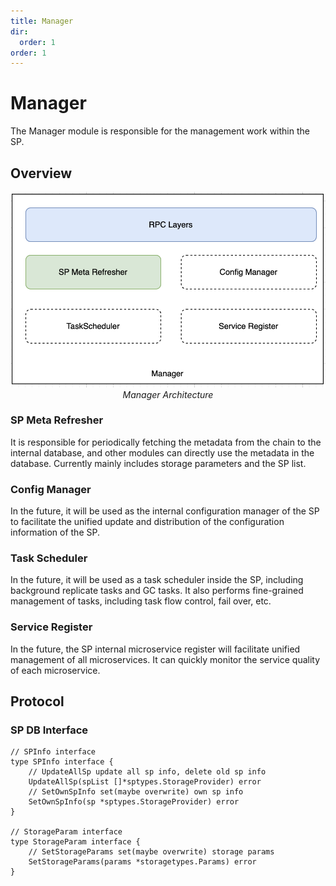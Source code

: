 ```yaml
---
title: Manager
dir:
  order: 1
order: 1
---
```


# Manager
The Manager module is responsible for the management work within the SP.

## Overview
<div align=center><img src="../../..//asset/08-SP-Manager.jpg" width="700px"></div>
<div align="center"><i>Manager Architecture</i></div>

### SP Meta Refresher
It is responsible for periodically fetching the metadata from the chain to the internal database, 
and other modules can directly use the metadata in the database. Currently mainly includes storage 
parameters and the SP list.

### Config Manager
In the future, it will be used as the internal configuration manager of the SP to facilitate the 
unified update and distribution of the configuration information of the SP.

### Task Scheduler
In the future, it will be used as a task scheduler inside the SP, including background replicate 
tasks and GC tasks. It also performs fine-grained management of tasks, including task flow control, 
fail over, etc.

### Service Register
In the future, the SP internal microservice register will facilitate unified management of all 
microservices. It can quickly monitor the service quality of each microservice.

## Protocol
### SP DB Interface
```golang
// SPInfo interface
type SPInfo interface {
    // UpdateAllSp update all sp info, delete old sp info
    UpdateAllSp(spList []*sptypes.StorageProvider) error
    // SetOwnSpInfo set(maybe overwrite) own sp info
    SetOwnSpInfo(sp *sptypes.StorageProvider) error
}

// StorageParam interface
type StorageParam interface {
    // SetStorageParams set(maybe overwrite) storage params
    SetStorageParams(params *storagetypes.Params) error
}
```




